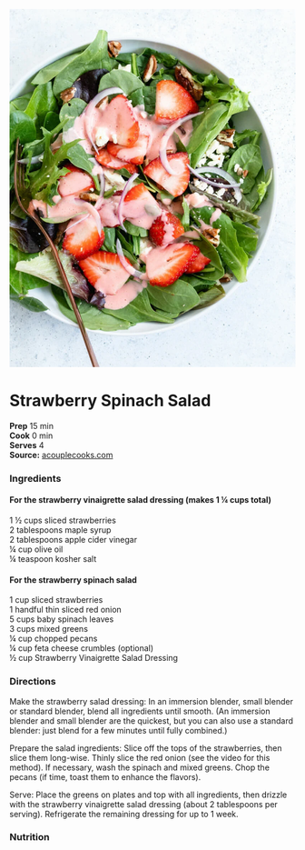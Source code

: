 [![](./images/Strawberry-Summer-Salad-002.webp)](https://www.acouplecooks.com/wp-content/uploads/2019/04/Strawberry-Summer-Salad-002.jpg)

#  Strawberry Spinach Salad

**Prep** 15 min  
**Cook** 0 min  
**Serves** 4  
**Source:** [acouplecooks.com](https://www.acouplecooks.com/strawberry-spinach-salad/)

###  Ingredients

#### For the strawberry vinaigrette salad dressing (makes 1 ¼ cups total)

1 ½ cups sliced strawberries  
2 tablespoons maple syrup  
2 tablespoons apple cider vinegar  
¼ cup olive oil  
¼ teaspoon kosher salt  

#### For the strawberry spinach salad  

1 cup sliced strawberries  
1 handful thin sliced red onion  
5 cups baby spinach leaves  
3 cups mixed greens  
¼ cup chopped pecans  
¼ cup feta cheese crumbles (optional)  
½ cup Strawberry Vinaigrette Salad Dressing  


###  Directions

Make the strawberry salad dressing: In an immersion blender, small blender or standard blender, blend all ingredients until smooth. (An immersion blender and small blender are the quickest, but you can also use a standard blender: just blend for a few minutes until fully combined.)  

Prepare the salad ingredients: Slice off the tops of the strawberries, then slice them long-wise. Thinly slice the red onion (see the video for this method). If necessary, wash the spinach and mixed greens. Chop the pecans (if time, toast them to enhance the flavors).  

Serve: Place the greens on plates and top with all ingredients, then drizzle with the strawberry vinaigrette salad dressing (about 2 tablespoons per serving). Refrigerate the remaining dressing for up to 1 week.  


###  Nutrition

